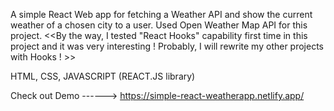 A simple React Web app for fetching a Weather API and show the current weather of a chosen city to a user. 
Used Open Weather Map API for this project. 
<<By the way, I tested "React Hooks" capability first time in this project and it was very interesting ! Probably, I will rewrite my other projects with Hooks ! >>

HTML, CSS, JAVASCRIPT (REACT.JS library)

Check out Demo ------> https://simple-react-weatherapp.netlify.app/
